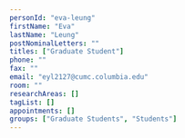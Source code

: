 ```yaml
---
personId: "eva-leung"
firstName: "Eva"
lastName: "Leung"
postNominalLetters: ""
titles: ["Graduate Student"]
phone: ""
fax: ""
email: "eyl2127@cumc.columbia.edu"
room: ""
researchAreas: []
tagList: []
appointments: []
groups: ["Graduate Students", "Students"]
---
```

